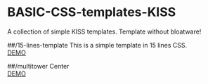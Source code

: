 # BASIC-CSS-templates-KISS
A collection of simple KISS templates.
Template without bloatware!

##/15-lines-template
This is a simple template in 15 lines CSS.  
[DEMO](https://cdn.rawgit.com/i5heu/15-lines-template/cf329f40617def63c9a2d0bf83258464050c7c41/index.html)

##/multitower
Center  
[DEMO](https://cdn.rawgit.com/i5heu/BASIC-CSS-templates/ff5043d4f916c9a6ae3e13ea2d6eecec5eca4cf2/multitower/index.html)


<!-- Include the Example Code From https://github.com/i5heu/html-example-code-lorem   -->
<!-- You can delete everything from HERE -->
<script type="text/javascript" src="https://cdnjs.cloudflare.com/ajax/libs/jquery/3.1.1/jquery.min.js"></script>
 <script>
    $(function(){
      $("test").load("https://cdn.rawgit.com/i5heu/html-example-code-lorem/51e352d6375ce1a81a304fb8b34810e21add08e2/text-representations-with-article-tag.html");
    });
    </script>
<test></test>
<!-- TO HERE -->

